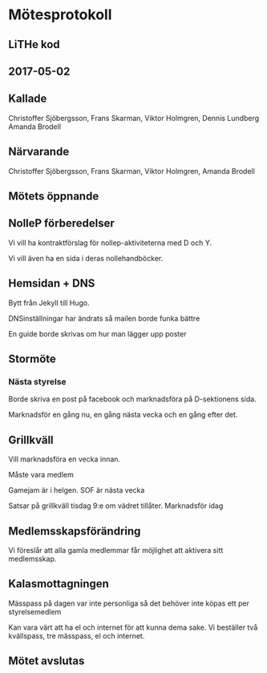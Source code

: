 # Mötesprotokoll
## LiTHe kod
## 2017-05-02

## Kallade
Christoffer Sjöbergsson, Frans Skarman, Viktor Holmgren, Dennis Lundberg Amanda Brodell

## Närvarande
Christoffer Sjöbergsson, Frans Skarman, Viktor Holmgren, Amanda Brodell

## Mötets öppnande

## NolleP förberedelser

Vi vill ha kontraktförslag för nollep-aktiviteterna med D och Y.

Vi vill även ha en sida i deras nollehandböcker.

## Hemsidan + DNS
Bytt från Jekyll till Hugo. 

DNSinställningar har ändrats så mailen borde funka bättre

En guide borde skrivas om hur man lägger upp poster

## Stormöte
### Nästa styrelse
Borde skriva en post på facebook och marknadsföra på D-sektionens sida.

Marknadsför en gång nu, en gång nästa vecka och en gång efter det.

## Grillkväll
Vill marknadsföra en vecka innan.

Måste vara medlem

Gamejam är i helgen. SOF är nästa vecka

Satsar på grillkväll tisdag 9:e om vädret tillåter. Marknadsför idag

## Medlemsskapsförändring
Vi föreslår att alla gamla medlemmar får möjlighet att aktivera sitt medlemsskap.

## Kalasmottagningen
Mässpass på dagen var inte personliga så det behöver inte köpas ett per styrelsemedlem

Kan vara värt att ha el och internet för att kunna dema sake. Vi beställer två kvällspass,
tre mässpass, el och internet.



## Mötet avslutas

